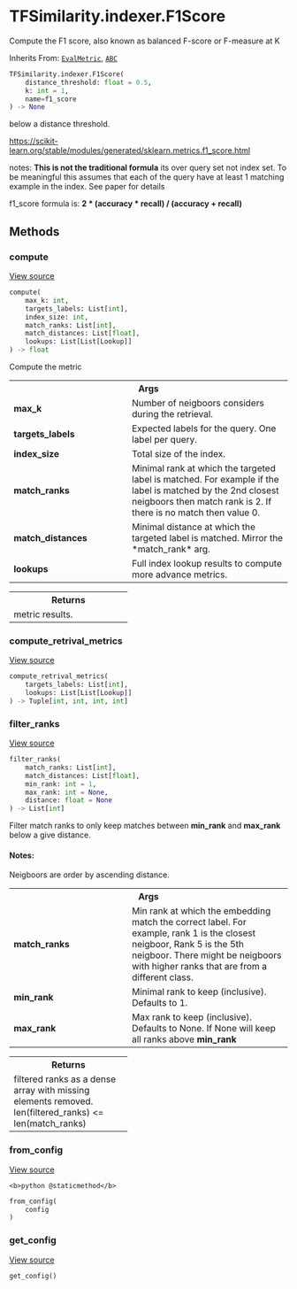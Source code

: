 # TFSimilarity.indexer.F1Score





Compute the F1 score, also known as balanced F-score or F-measure at K

Inherits From: [`EvalMetric`](../../TFSimilarity/callbacks/EvalMetric.md), [`ABC`](../../TFSimilarity/distances/ABC.md)


```python
TFSimilarity.indexer.F1Score(
    distance_threshold: float = 0.5,
    k: int = 1,
    name=f1_score
) -> None
```



<!-- Placeholder for "Used in" -->
below a distance threshold.

https://scikit-learn.org/stable/modules/generated/sklearn.metrics.f1_score.html

notes:
    **This is not the traditional formula** its over query set
    not index set. To be meaningful this assumes that each of the
    query have at least 1 matching example in the index.
    See paper for details

f1_score formula is: <b>2 * (accuracy * recall) / (accuracy + recall)</b>

## Methods

<h3 id="compute">compute</h3>

<a target="_blank" href="https://github.com/tensorflow/similarity/blob/main/tensorflow_similarity/metrics.py#L334-L350">View source</a>

```python
compute(
    max_k: int,
    targets_labels: List[int],
    index_size: int,
    match_ranks: List[int],
    match_distances: List[float],
    lookups: List[List[Lookup]]
) -> float
```


Compute the metric


<!-- Tabular view -->
 <table class="responsive fixed orange">
<colgroup><col width="214px"><col></colgroup>
<tr><th colspan="2">Args</th></tr>

<tr>
<td>
<b>max_k</b>
</td>
<td>
Number of neigboors considers during the retrieval.
</td>
</tr><tr>
<td>
<b>targets_labels</b>
</td>
<td>
Expected labels for the query. One label per query.
</td>
</tr><tr>
<td>
<b>index_size</b>
</td>
<td>
Total size of the index.
</td>
</tr><tr>
<td>
<b>match_ranks</b>
</td>
<td>
Minimal rank at which the targeted label is matched.
For example if the label is matched by the 2nd closest neigboors
then match rank is 2. If there is no match then value 0.
</td>
</tr><tr>
<td>
<b>match_distances</b>
</td>
<td>
Minimal distance at which the targeted label is
matched. Mirror the *match_rank* arg.
</td>
</tr><tr>
<td>
<b>lookups</b>
</td>
<td>
Full index lookup results to compute more advance metrics.
</td>
</tr>
</table>



<!-- Tabular view -->
 <table class="responsive fixed orange">
<colgroup><col width="214px"><col></colgroup>
<tr><th colspan="2">Returns</th></tr>
<tr class="alt">
<td colspan="2">
metric results.
</td>
</tr>

</table>



<h3 id="compute_retrival_metrics">compute_retrival_metrics</h3>

<a target="_blank" href="https://github.com/tensorflow/similarity/blob/main/tensorflow_similarity/metrics.py#L137-L157">View source</a>

```python
compute_retrival_metrics(
    targets_labels: List[int],
    lookups: List[List[Lookup]]
) -> Tuple[int, int, int, int]
```





<h3 id="filter_ranks">filter_ranks</h3>

<a target="_blank" href="https://github.com/tensorflow/similarity/blob/main/tensorflow_similarity/metrics.py#L89-L135">View source</a>

```python
filter_ranks(
    match_ranks: List[int],
    match_distances: List[float],
    min_rank: int = 1,
    max_rank: int = None,
    distance: float = None
) -> List[int]
```


Filter match ranks to only keep matches between <b>min_rank</b>
and <b>max_rank</b> below a give distance.

#### Notes:

Neigboors are order by ascending distance.




<!-- Tabular view -->
 <table class="responsive fixed orange">
<colgroup><col width="214px"><col></colgroup>
<tr><th colspan="2">Args</th></tr>

<tr>
<td>
<b>match_ranks</b>
</td>
<td>
Min rank at which the embedding match the correct
label. For example, rank 1 is the closest neigboor,
Rank 5 is the 5th neigboor. There might be neigboors with
higher ranks that are from a different class.
</td>
</tr><tr>
<td>
<b>min_rank</b>
</td>
<td>
Minimal rank to keep (inclusive). Defaults to 1.
</td>
</tr><tr>
<td>
<b>max_rank</b>
</td>
<td>
Max rank to keep (inclusive). Defaults to None.
If None will keep all ranks above <b>min_rank</b>
</td>
</tr>
</table>



<!-- Tabular view -->
 <table class="responsive fixed orange">
<colgroup><col width="214px"><col></colgroup>
<tr><th colspan="2">Returns</th></tr>
<tr class="alt">
<td colspan="2">
filtered ranks as a dense array with missing elements
removed. len(filtered_ranks) <= len(match_ranks)
</td>
</tr>

</table>



<h3 id="from_config">from_config</h3>

<a target="_blank" href="https://github.com/tensorflow/similarity/blob/main/tensorflow_similarity/metrics.py#L39-L45">View source</a>

``<b>python
@staticmethod</b>``

```python
from_config(
    config
)
```





<h3 id="get_config">get_config</h3>

<a target="_blank" href="https://github.com/tensorflow/similarity/blob/main/tensorflow_similarity/metrics.py#L30-L37">View source</a>

```python
get_config()
```







